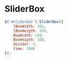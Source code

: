 # SliderBox

```javascript
$('#sliderbox').SliderBox({
	lBoxWidth: 305,
	lBoxHeigth: 305,
	BoxWidth: 150,
	BoxHeigth: 150,
	divider: 5,
	time: 1000
});
```
